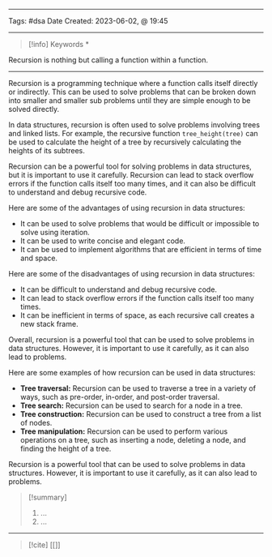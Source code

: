 ------------------------- 
Tags: #dsa 
Date Created:  2023-06-02, @ 19:45

---
>[!info] Keywords
>*

Recursion is nothing but calling a function within a function.


  --------
  
Recursion is a programming technique where a function calls itself directly or indirectly. This can be used to solve problems that can be broken down into smaller and smaller sub problems until they are simple enough to be solved directly.

In data structures, recursion is often used to solve problems involving trees and linked lists. For example, the recursive function `tree_height(tree)` can be used to calculate the height of a tree by recursively calculating the heights of its subtrees.

Recursion can be a powerful tool for solving problems in data structures, but it is important to use it carefully. Recursion can lead to stack overflow errors if the function calls itself too many times, and it can also be difficult to understand and debug recursive code.

Here are some of the advantages of using recursion in data structures:

- It can be used to solve problems that would be difficult or impossible to solve using iteration.
- It can be used to write concise and elegant code.
- It can be used to implement algorithms that are efficient in terms of time and space.

Here are some of the disadvantages of using recursion in data structures:

- It can be difficult to understand and debug recursive code.
- It can lead to stack overflow errors if the function calls itself too many times.
- It can be inefficient in terms of space, as each recursive call creates a new stack frame.

Overall, recursion is a powerful tool that can be used to solve problems in data structures. However, it is important to use it carefully, as it can also lead to problems.

Here are some examples of how recursion can be used in data structures:

- **Tree traversal:** Recursion can be used to traverse a tree in a variety of ways, such as pre-order, in-order, and post-order traversal.
- **Tree search:** Recursion can be used to search for a node in a tree.
- **Tree construction:** Recursion can be used to construct a tree from a list of nodes.
- **Tree manipulation:** Recursion can be used to perform various operations on a tree, such as inserting a node, deleting a node, and finding the height of a tree.

Recursion is a powerful tool that can be used to solve problems in data structures. However, it is important to use it carefully, as it can also lead to problems.

>[!summary] 
>1. ...
>2. ...

----
>[!cite]
> [[]]
> []()
                                                                 